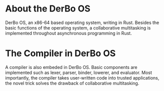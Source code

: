 # About the DerBo OS
DerBo OS, an x86-64 based operating system, writing in Rust. Besides the basic functions of the operating system, a collaborative multitasking is implemented throughout asynchronous programming in Rust.
# The Compiler in DerBo OS
A compiler is also embeded in DerBo OS. Basic components are implemented such as lexer, parser, binder, lowerer, and evaluator. Most importantly, the compiler takes user-written code into trusted applications, the novel trick solves the drawback of collaborative multitasking.